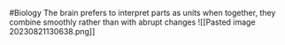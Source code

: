 #Biology
The brain prefers to interpret parts as units when together, they combine smoothly rather than with abrupt changes
![[Pasted image 20230821130638.png]]